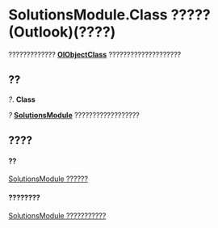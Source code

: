 
# SolutionsModule.Class ????? (Outlook)(????)

?????????????  **[OlObjectClass](33d724b3-df3c-2a7f-a80f-93b66d96f588.md)** ????????????????????


## ??

 _?_. **Class**

 _?_ **[SolutionsModule](4597765e-a95d-bf07-2ac4-103218ebc696.md)** ??????????????????


## ????


#### ??


[SolutionsModule ??????](4597765e-a95d-bf07-2ac4-103218ebc696.md)
#### ????????


[SolutionsModule ???????????](http://msdn.microsoft.com/library/8537b2d4-07cb-9e40-a87b-ff12d304f809%28Office.15%29.aspx)